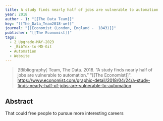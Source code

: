 ```yaml
---
title: A study finds nearly half of jobs are vulnerable to automation
year: 2018
author - 1: "[[The Data Team]]"
key: "[[The_Data_Team2018-ue]]"
journal: "[[Economist (London, England -  1843)]]"
publisher: "[[The Economist]]"
tags:
  - 2_Upgrade-MAY-2023
  - _BibTex-to-MD-Git
  - Automation
  - Website
---
```


> [!Bibliography]
> Team, The Data. 2018. “A study finds nearly half of jobs are vulnerable to automation.” "[[The Economist]]". https://www.economist.com/graphic-detail/2018/04/24/a-study-finds-nearly-half-of-jobs-are-vulnerable-to-automation

## Abstract
That could free people to pursue more interesting careers